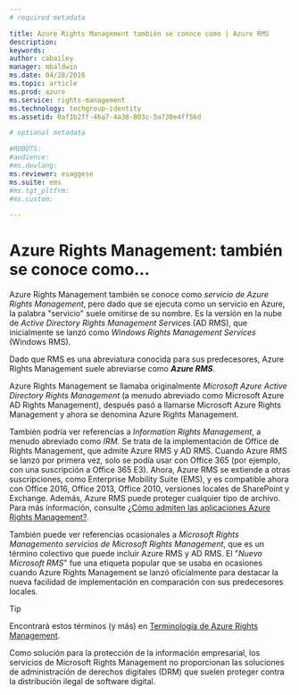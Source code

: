 ```yaml
---
# required metadata

title: Azure Rights Management también se conoce como | Azure RMS
description:
keywords:
author: cabailey
manager: mbaldwin
ms.date: 04/28/2016
ms.topic: article
ms.prod: azure
ms.service: rights-management
ms.technology: techgroup-identity
ms.assetid: 0af1b2ff-46a7-4a38-803c-5a730e4ff56d

# optional metadata

#ROBOTS:
#audience:
#ms.devlang:
ms.reviewer: esaggese
ms.suite: ems
#ms.tgt_pltfrm:
#ms.custom:

---
```



# Azure Rights Management: también se conoce como...

Azure Rights Management también se conoce como *servicio de Azure Rights Management*, pero dado que se ejecuta como un servicio en Azure, la palabra "servicio" suele omitirse de su nombre. Es la versión en la nube de *Active Directory Rights Management Services* (AD RMS), que inicialmente se lanzó como *Windows Rights Management Services* (Windows RMS).

Dado que RMS es una abreviatura conocida para sus predecesores, Azure Rights Management suele abreviarse como ***Azure RMS***.

Azure Rights Management se llamaba originalmente *Microsoft Azure Active Directory Rights Management* (a menudo abreviado como Microsoft Azure AD Rights Management), después pasó a llamarse Microsoft Azure Rights Management y ahora se denomina Azure Rights Management.

También podría ver referencias a *Information Rights Management*, a menudo abreviado como *IRM*. Se trata de la implementación de Office de Rights Management, que admite Azure RMS y AD RMS.  Cuando Azure RMS se lanzó por primera vez, solo se podía usar con Office 365 (por ejemplo, con una suscripción a Office 365 E3). Ahora, Azure RMS se extiende a otras suscripciones, como Enterprise Mobility Suite (EMS), y es compatible ahora con Office 2016, Office 2013, Office 2010, versiones locales de SharePoint y Exchange. Además, Azure RMS puede proteger cualquier tipo de archivo. Para más información, consulte [¿Cómo admiten las aplicaciones Azure Rights Management?](applications-support.md).

También puede ver referencias ocasionales a *Microsoft Rights Management*o *servicios de Microsoft Rights Management*, que es un término colectivo que puede incluir Azure RMS y AD RMS.  El "*Nuevo Microsoft RMS*" fue una etiqueta popular que se usaba en ocasiones cuando Azure Rights Management se lanzó oficialmente para destacar la nueva facilidad de implementación en comparación con sus predecesores locales.

> [!TIP]
> Encontrará estos términos (y más) en [Terminología de Azure Rights Management](../get-started/terminology.md).

Como solución para la protección de la información empresarial, los servicios de Microsoft Rights Management no proporcionan las soluciones de administración de derechos digitales (DRM) que suelen proteger contra la distribución ilegal de software digital. 



<!--HONumber=Apr16_HO3-->


